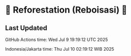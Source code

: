 
# 🌳 Reforestation (Reboisasi) 🌲

## Last Updated

GitHub Actions time: Wed Jul  9 19:19:12 UTC 2025

Indonesia/Jakarta time: Thu Jul 10 02:19:12 WIB 2025
